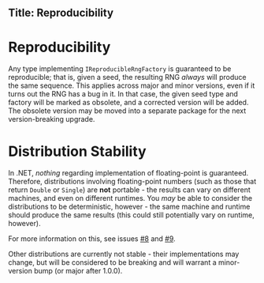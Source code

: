 Title: Reproducibility
---

# Reproducibility

Any type implementing `IReproducibleRngFactory` is guaranteed to be reproducible; that is, given a
seed, the resulting RNG *always* will produce the same sequence. This applies across major and
minor versions, even if it turns out the RNG has a bug in it. In that case, the given seed type
and factory will be marked as obsolete, and a corrected version will be added. The obsolete version
may be moved into a separate package for the next version-breaking upgrade.

# Distribution Stability

In .NET, *nothing* regarding implementation of floating-point is guaranteed. Therefore,
distributions involving floating-point numbers (such as those that return `Double` or `Single`) are
**not** portable - the results can vary on different machines, and even on different runtimes.
You *may* be able to consider the distributions to be deterministic, however - the same machine and
runtime should produce the same results (this could still potentially vary on runtime, however).

For more information on this, see issues [#8](https://github.com/ociaw/RandN/issues/8) and
[#9](https://github.com/ociaw/RandN/issues/9).

Other distributions are currently not stable - their implementations may change, but will be
considered to be breaking and will warrant a minor-version bump (or major after 1.0.0).
